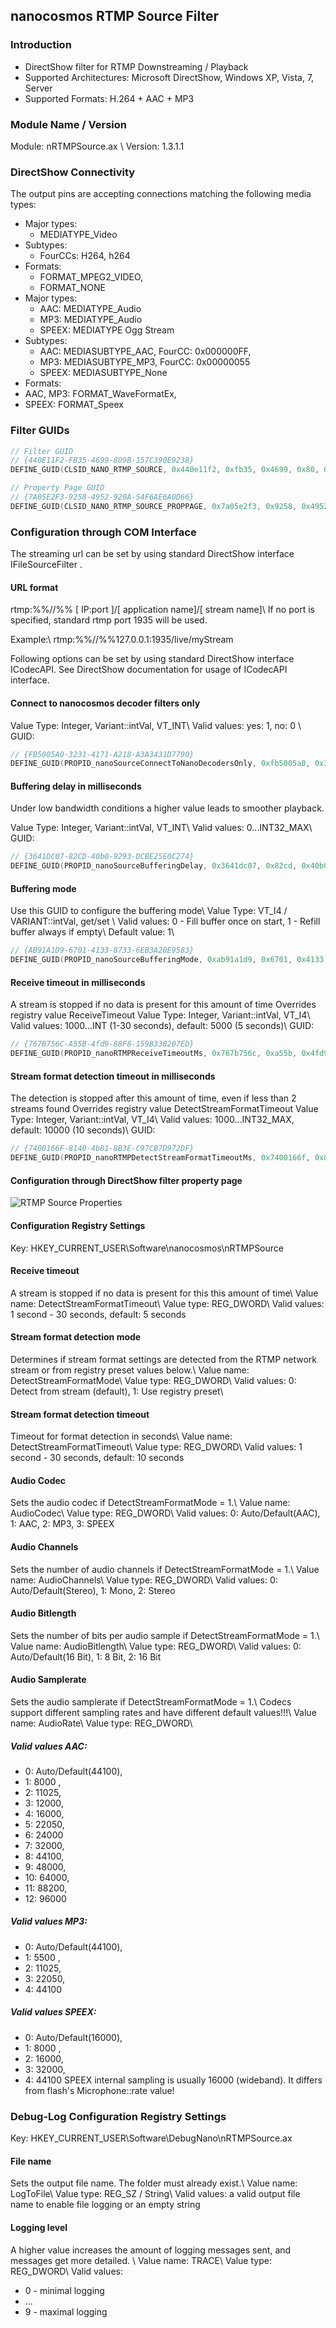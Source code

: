 ## nanocosmos RTMP Source Filter

### Introduction
  * DirectShow filter for RTMP Downstreaming / Playback
  * Supported Architectures: Microsoft DirectShow, Windows XP, Vista, 7, Server
  * Supported Formats: H.264 + AAC + MP3

### Module Name / Version

Module: nRTMPSource.ax \\
Version: 1.3.1.1

### DirectShow Connectivity

The output pins are accepting connections matching the following media types:

  * Major types:
    * MEDIATYPE_Video
  * Subtypes:
    * FourCCs: H264, h264
  * Formats:
    * FORMAT_MPEG2_VIDEO,
    * FORMAT_NONE
  * Major types:
    * AAC: 	   MEDIATYPE_Audio
    * MP3:     MEDIATYPE_Audio
    * SPEEX: MEDIATYPE Ogg Stream
  * Subtypes:
    *  AAC:    MEDIASUBTYPE_AAC,  FourCC: 0x000000FF,
    * MP3:     MEDIASUBTYPE_MP3,  FourCC: 0x00000055
    * SPEEX:  MEDIASUBTYPE_None
  * Formats:
  * AAC, MP3: 	FORMAT_WaveFormatEx,
  * SPEEX: 	FORMAT_Speex

### Filter GUIDs

```cpp
// Filter GUID
// {440E11F2-FB35-4699-809B-157C390E9238}
DEFINE_GUID(CLSID_NANO_RTMP_SOURCE, 0x440e11f2, 0xfb35, 0x4699, 0x80, 0x9b, 0x15, 0x7c, 0x39, 0xe, 0x92, 0x38);

// Property Page GUID
// {7A05E2F3-9258-4952-920A-54F6AE6A0D66}
DEFINE_GUID(CLSID_NANO_RTMP_SOURCE_PROPPAGE, 0x7a05e2f3, 0x9258, 0x4952, 0x92, 0xa, 0x54, 0xf6, 0xae, 0x6a, 0xd, 0x66);
```

### Configuration through COM Interface

The streaming url can be set by using standard DirectShow interface IFileSourceFilter .

#### URL format

rtmp:%%//%% [ IP:port ]/[ application name]/[ stream name]\\
If no port is specified, standard rtmp port 1935 will be used.

Example:\\
rtmp:%%//%%127.0.0.1:1935/live/myStream

Following options can be set by using standard DirectShow interface ICodecAPI.
See DirectShow documentation for usage of ICodecAPI interface.

#### Connect to nanocosmos decoder filters only

Value Type:     Integer, Variant::intVal, VT_INT\\
Valid values:   yes: 1, no: 0 \\
GUID:

```cpp
// {FB5005A0-3231-4171-A218-A3A3431D7790}
DEFINE_GUID(PROPID_nanoSourceConnectToNanoDecodersOnly, 0xfb5005a0, 0x3231, 0x4171, 0xa2, 0x18, 0xa3, 0xa3, 0x43, 0x1d, 0x77, 0x90);
```


#### Buffering delay in milliseconds

Under low bandwidth conditions a higher value leads to smoother playback.

Value Type:     Integer, Variant::intVal, VT_INT\\
Valid values:   0...INT32_MAX\\
GUID:

```cpp
// {3641DC07-82CD-40b0-9293-DCBE25E0C274}
DEFINE_GUID(PROPID_nanoSourceBufferingDelay, 0x3641dc07, 0x82cd, 0x40b0, 0x92, 0x93, 0xdc, 0xbe, 0x25, 0xe0, 0xc2, 0x74);
```

#### Buffering mode

Use this GUID to configure the buffering mode\\
Value Type:     VT_I4 / VARIANT::intVal, get/set \\
Valid values:   0 - Fill buffer once on start, 1 - Refill buffer always if empty\\
Default value: 1\\

```cpp
// {AB91A1D9-6701-4133-8733-6EB3A20E9583}
DEFINE_GUID(PROPID_nanoSourceBufferingMode, 0xab91a1d9, 0x6701, 0x4133, 0x87, 0x33, 0x6e, 0xb3, 0xa2, 0xe, 0x95, 0x83);
```

#### Receive timeout in milliseconds

A stream is stopped if no data is present for this amount of time Overrides registry value ReceiveTimeout
Value Type:      Integer, Variant::intVal, VT_I4\\
Valid values:   1000...INT (1-30 seconds), default: 5000 (5 seconds)\\
GUID:

```cpp
// {767B756C-A55B-4fd9-88F8-159B338207ED}
DEFINE_GUID(PROPID_nanoRTMPReceiveTimeoutMs, 0x767b756c, 0xa55b, 0x4fd9, 0x88, 0xf8, 0x15, 0x9b, 0x33, 0x82, 0x7, 0xed);
```

#### Stream format detection timeout in milliseconds

The detection is stopped after this amount of time, even if less than 2 streams found Overrides registry value DetectStreamFormatTimeout
Value Type:     Integer, Variant::intVal, VT_I4\\
Valid values:   1000...INT32_MAX, default: 10000 (10 seconds)\\
GUID:
```cpp
// {7400166F-8140-4b81-8B3E-C97CB7D972DF}
DEFINE_GUID(PROPID_nanoRTMPDetectStreamFormatTimeoutMs, 0x7400166f, 0x8140, 0x4b81, 0x8b, 0x3e, 0xc9, 0x7c, 0xb7, 0xd9, 0x72, 0xdf);
```


#### Configuration through DirectShow filter property page

![RTMP Source Properties](img/directshow_rtmp_source_properties.png)


#### Configuration Registry Settings

Key: HKEY_CURRENT_USER\Software\nanocosmos\nRTMPSource

#### Receive timeout

A stream is stopped if no data is present for this this amount of time\\
Value name: 	DetectStreamFormatTimeout\\
Value type: 	REG_DWORD\\
Valid values:	1 second - 30 seconds, default: 5 seconds

#### Stream format detection mode

Determines if stream format settings are detected from the RTMP network stream or from registry preset values below.\\
Value name: 	DetectStreamFormatMode\\
Value type: 	REG_DWORD\\
Valid values:	0: Detect from stream (default), 1: Use registry preset\\

#### Stream format detection timeout

Timeout for format detection in seconds\\
Value name: 	DetectStreamFormatTimeout\\
Value type: 	REG_DWORD\\
Valid values:	1 second - 30 seconds, default: 10 seconds

#### Audio Codec

Sets the audio codec if DetectStreamFormatMode = 1.\\
Value name: 	AudioCodec\\
Value type: 	REG_DWORD\\
Valid values:	0: Auto/Default(AAC), 1: AAC, 2: MP3, 3: SPEEX

#### Audio Channels

Sets the number of audio channels if DetectStreamFormatMode = 1.\\
Value name: 	AudioChannels\\
Value type: 	REG_DWORD\\
Valid values:	0: Auto/Default(Stereo), 1: Mono, 2: Stereo

#### Audio Bitlength

Sets the number of bits per audio sample if DetectStreamFormatMode = 1.\\
Value name: 	AudioBitlength\\
Value type: 	REG_DWORD\\
Valid values:	0: Auto/Default(16 Bit), 1: 8 Bit, 2: 16 Bit

#### Audio Samplerate

Sets the audio samplerate if DetectStreamFormatMode = 1.\\
Codecs support different sampling rates and have different default values!!!\\
Value name: 	AudioRate\\
Value type: 	REG_DWORD\\

##### Valid values AAC:
  * 0: Auto/Default(44100),
  * 1: 8000 ,
  * 2: 11025,
  * 3: 12000,
  * 4: 16000,
  * 5: 22050,
  * 6: 24000
  * 7: 32000,
  * 8: 44100,
  * 9: 48000,
  * 10: 64000,
  * 11: 88200,
  * 12: 96000

##### Valid values MP3:
  * 0: Auto/Default(44100),
  * 1: 5500 ,
  * 2: 11025,
  * 3: 22050,
  * 4: 44100

##### Valid values SPEEX:
  * 0: Auto/Default(16000),
  * 1: 8000 ,
  * 2: 16000,
  * 3: 32000,
  * 4: 44100
SPEEX internal sampling is usually 16000 (wideband).
It differs from flash's Microphone::rate value!


### Debug-Log Configuration Registry Settings

Key: HKEY_CURRENT_USER\Software\DebugNano\nRTMPSource.ax  

#### File name
Sets the output file name. The folder must already exist.\\
Value name: 	LogToFile\\
Value type: 	REG_SZ / String\\
Valid values:	a valid output file name to enable file logging or an empty string

#### Logging level

A higher value increases the amount of logging messages sent, and messages get more detailed. \\
Value name: 	TRACE\\
Value type: 	REG_DWORD\\
Valid values:
  * 0 - minimal logging
  * …
  * 9 - maximal logging

